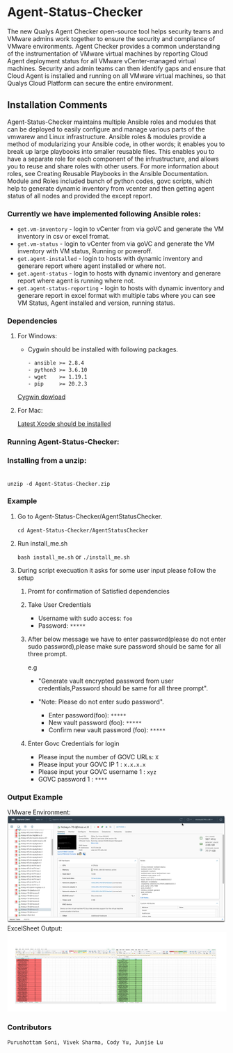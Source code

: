 # Agent-Status-Checker

The new Qualys Agent Checker open-source tool helps security teams and VMware admins work together to ensure the security and compliance of VMware environments. Agent Checker provides a common understanding of the instrumentation of VMware virtual machines by reporting Cloud Agent deployment status for all VMware vCenter-managed virtual machines. Security and admin teams can then identify gaps and ensure that Cloud Agent is installed and running on all VMware virtual machines, so that Qualys Cloud Platform can secure the entire environment.

## Installation Comments

Agent-Status-Checker maintains multiple Ansible roles and modules that can be deployed to easily configure and manage various parts of the vmwarew and Linux infrastructure. Ansible roles & modules provide a method of modularizing your Ansible code, in other words; it enables you to break up large playbooks into smaller reusable files. This enables you to have a separate role for each component of the infrustructure, and allows you to reuse and share roles with other users. For more information about roles, see Creating Reusable Playbooks in the Ansible Documentation. Module and Roles included bunch of python codes, govc scripts, which help to generate dynamic inventory from vcenter and then getting agent status of all nodes and provided the except report.

### Currently we have implemented following Ansible roles:

- <code>get.vm-inventory</code> - login to vCenter from via goVC and generate the VM inventory in csv or excel fromat. 
- <code>get.vm-status</code> - login to vCenter from via goVC and generate the VM inventory with VM status, Running or poweroff.
- <code>get.agent-installed</code> - login to hosts with dynamic inventory and generare report where agent installed or where not.
- <code>get.agent-status</code> - login to hosts with dynamic inventory and generare report where agent is running where not.
- <code>get.agent-status-reporting</code> - login to hosts with dynamic inventory and generare report in excel format with multiple tabs where you can see VM Status, Agent installed and version, running status.


### Dependencies

1. For Windows:
    - Cygwin should be installed with following packages.
        ```
        - ansible >= 2.8.4
        - python3 >= 3.6.10
        - wget    >= 1.19.1
        - pip     >= 20.2.3
        ```
    [Cygwin dowload](https://cygwin.com/install.html)  
	
2. For Mac:
    
    [Latest Xcode should be installed](https://developer.apple.com/downloads/index.action)
 
 
### Running Agent-Status-Checker:


### Installing from a unzip:
<code>
unzip -d Agent-Status-Checker.zip
</code>

### Example

1. Go to Agent-Status-Checker/AgentStatusChecker.

    <code>cd Agent-Status-Checker/AgentStatusChecker</code>
    
2. Run install_me.sh

    <code>bash install_me.sh</code> or <code>./install_me.sh</code>

3. During script execuation it asks for some user input please follow the setup

    1. Promt for confirmation of Satisfied dependencies

    2. Take User Credentials

        - Username with sudo access:  <code>foo</code>
        - Password: <code>*****</code>

    3. After below message we have to enter password(please do not enter sudo password),please make sure password should be same for all three prompt.
       
        e.g
         - "Generate vault encrypted password from user credentials,Password should be same for all three prompt".
         - "Note: Please do not enter sudo password".
         
           - Enter password(foo): <code>*****</code>
           - New vault password (foo): <code>*****</code>
           - Confirm new vault password (foo): <code>*****</code>
 
    4. Enter Govc Credentials for login

       - Please input the number of GOVC URLs: <code>X</code>
       - Please input your GOVC IP 1 : <code>x.x.x.x</code>
       - Please input your GOVC username 1 : <code>xyz</code>
       - GOVC password 1 : <code>****</code>

### Output Example
VMware Environment: ![vmwareView](ExampleImage/vmwareView.png)
ExcelSheet Output: ![outputView](ExampleImage/outputView.png)


### Contributors
```
Purushottam Soni, Vivek Sharma, Cody Yu, Junjie Lu
```
